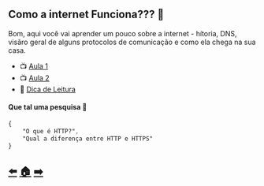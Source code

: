 ## Como a internet Funciona??? :thinking:

Bom, aqui você vai aprender um pouco sobre a internet - hítoria, DNS, visãro geral de alguns protocolos de comunicação e como ela chega na sua casa.

- :tv: [Aula 1](https://youtu.be/F74GKCLXUWM)
- :tv: [Aula 2](https://youtu.be/nlO5hySqJFA)
- :book: [Dica de Leitura](https://developer.mozilla.org/pt-BR/docs/Learn/Common_questions/How_does_the_Internet_work)

#### Que tal uma pesquisa :mag_right:
```css
{
    "O que é HTTP?",
    "Qual a diferença entre HTTP e HTTPS"
}
```

## [:arrow_left:](../README.md) [:house:](../README.md) [:arrow_right:](2-html-css-javascript.md)